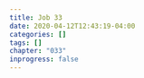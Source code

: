 ```yaml
---
title: Job 33
date: 2020-04-12T12:43:19-04:00
categories: []
tags: []
chapter: "033"
inprogress: false
---
```


